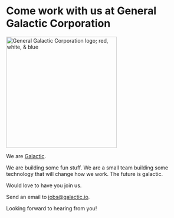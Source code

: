 # Come work with us at General Galactic Corporation

<img src="https://galactic.io/images/galactic.svg" alt="General Galactic Corporation logo; red, white, & blue" width="300" />

We are [Galactic](https://galactic.io).

We are building some fun stuff. We are a small team building some technology that will change how we work. The future is galactic.

Would love to have you join us. 

Send an email to [jobs@galactic.io](mailto:jobs@galactic.io). 

Looking forward to hearing from you!

